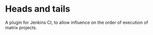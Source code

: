 Heads and tails
==========
A plugin for Jenkins CI, to allow influence on the order of execution of matrix projects.